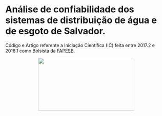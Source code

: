 # Análise de confiabilidade dos sistemas de distribuição de água e de esgoto de Salvador.
Código e Artigo referente a Iniciação Científica (IC) feita entre 2017.2 e 2018.1 como Bolsista da [FAPESB](http://www.fapesb.ba.gov.br/).

<p align="center">
  <img width="300" height="165" src="http://3.bp.blogspot.com/-VyvbOagv1W8/UQVoCE77qgI/AAAAAAAAhwY/6hfAlaraAzk/s1600/fapesb.png">
</p>
